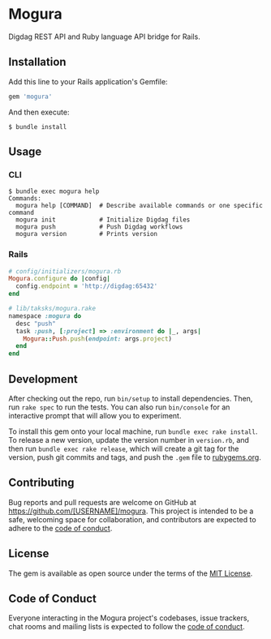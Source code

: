 # Mogura

Digdag REST API and Ruby language API bridge for Rails.

## Installation

Add this line to your Rails application's Gemfile:

```ruby
gem 'mogura'
```

And then execute:

```
$ bundle install
```

## Usage

### CLI

```
$ bundle exec mogura help
Commands:
  mogura help [COMMAND]  # Describe available commands or one specific command
  mogura init            # Initialize Digdag files
  mogura push            # Push Digdag workflows
  mogura version         # Prints version
```

### Rails

```ruby
# config/initializers/mogura.rb
Mogura.configure do |config|
  config.endpoint = 'http://digdag:65432'
end
```

```ruby
# lib/taksks/mogura.rake
namespace :mogura do
  desc "push"
  task :push, [:project] => :environment do |_, args|
    Mogura::Push.push(endpoint: args.project)
  end
end
```


## Development

After checking out the repo, run `bin/setup` to install dependencies. Then, run `rake spec` to run the tests. You can also run `bin/console` for an interactive prompt that will allow you to experiment.

To install this gem onto your local machine, run `bundle exec rake install`. To release a new version, update the version number in `version.rb`, and then run `bundle exec rake release`, which will create a git tag for the version, push git commits and tags, and push the `.gem` file to [rubygems.org](https://rubygems.org).

## Contributing

Bug reports and pull requests are welcome on GitHub at https://github.com/[USERNAME]/mogura. This project is intended to be a safe, welcoming space for collaboration, and contributors are expected to adhere to the [code of conduct](https://github.com/[USERNAME]/mogura/blob/master/CODE_OF_CONDUCT.md).


## License

The gem is available as open source under the terms of the [MIT License](https://opensource.org/licenses/MIT).

## Code of Conduct

Everyone interacting in the Mogura project's codebases, issue trackers, chat rooms and mailing lists is expected to follow the [code of conduct](https://github.com/[USERNAME]/mogura/blob/master/CODE_OF_CONDUCT.md).
